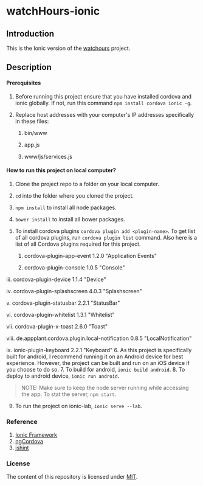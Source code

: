 # watchHours-ionic

## Introduction

This is the Ionic version of the [watchours](https://watch-hours.herokuapp.com/) project.

## Description

#### Prerequisites

1. Before running this project ensure that you have installed cordova and ionic globally. If not, run this command `npm install cordova ionic -g`.

2. Replace host addresses with your computer's IP addresses specifically in these files:
    
    1. bin/www
    
    2. app.js
    
    3. www/js/services.js

#### How to run this project on local computer?

1. Clone the project repo to a folder on your local computer.
2. `cd` into the folder where you cloned the project.
3. `npm install` to install all node packages.
4. `bower install` to install all bower packages.
5. To install cordova plugins `cordova plugin add <plugin-name>`. 
    To get list of all cordova plugins, run `cordova plugin list` command.
    Also here is a list of all Cordova plugins required for this project.
  
    1. cordova-plugin-app-event 1.2.0 "Application Events"
  
    2. cordova-plugin-console 1.0.5 "Console"
  
  iii. cordova-plugin-device 1.1.4 "Device"
  
  iv. cordova-plugin-splashscreen 4.0.3 "Splashscreen"
  
  v. cordova-plugin-statusbar 2.2.1 "StatusBar"
  
  vi. cordova-plugin-whitelist 1.3.1 "Whitelist"
  
  vii. cordova-plugin-x-toast 2.6.0 "Toast"
  
  viii. de.appplant.cordova.plugin.local-notification 0.8.5 "LocalNotification"
  
  ix. ionic-plugin-keyboard 2.2.1 "Keyboard"
6. As this project is specifically built for android, I recommend running it on an Android device for best experience. However, the project can be built and run on an iOS device if you choose to do so.
7. To build for android, `ionic build android`.
8. To deploy to android device, `ionic run android`.
  >NOTE: Make sure to keep the node server running while accessing the app. To stat the server, `npm start`.
9. To run the project on ionic-lab, `ionic serve --lab`.

### Reference
1. [Ionic Framework](http://ionicframework.com/docs/v1/)
2. [ngCordova](http://ngcordova.com/)
3. [jshint](http://jshint.com/)

### License
The content of this repository is licensed under [MIT](https://choosealicense.com/licenses/mit/).
